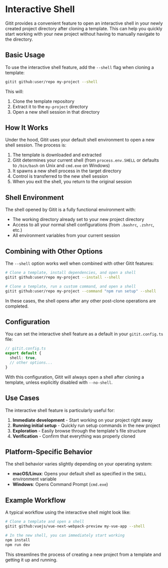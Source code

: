 # Interactive Shell

Gitit provides a convenient feature to open an interactive shell in your newly created project directory after cloning a template. This can help you quickly start working with your new project without having to manually navigate to the directory.

## Basic Usage

To use the interactive shell feature, add the `--shell` flag when cloning a template:

```bash
gitit github:user/repo my-project --shell
```

This will:

1. Clone the template repository
2. Extract it to the `my-project` directory
3. Open a new shell session in that directory

## How It Works

Under the hood, Gitit uses your default shell environment to open a new shell session. The process is:

1. The template is downloaded and extracted
2. Gitit determines your current shell (from `process.env.SHELL` or defaults to `/bin/bash` on Unix and `cmd.exe` on Windows)
3. It spawns a new shell process in the target directory
4. Control is transferred to the new shell session
5. When you exit the shell, you return to the original session

## Shell Environment

The shell opened by Gitit is a fully functional environment with:

- The working directory already set to your new project directory
- Access to all your normal shell configurations (from `.bashrc`, `.zshrc`, etc.)
- All environment variables from your current session

## Combining with Other Options

The `--shell` option works well when combined with other Gitit features:

```bash
# Clone a template, install dependencies, and open a shell
gitit github:user/repo my-project --install --shell

# Clone a template, run a custom command, and open a shell
gitit github:user/repo my-project --command "npm run setup" --shell
```

In these cases, the shell opens after any other post-clone operations are completed.

## Configuration

You can set the interactive shell feature as a default in your `gitit.config.ts` file:

```typescript
// gitit.config.ts
export default {
  shell: true,
  // other options...
}
```

With this configuration, Gitit will always open a shell after cloning a template, unless explicitly disabled with `--no-shell`.

## Use Cases

The interactive shell feature is particularly useful for:

1. **Immediate development** - Start working on your project right away
2. **Running initial setup** - Quickly run setup commands in the new project
3. **Exploration** - Easily browse through the template's file structure
4. **Verification** - Confirm that everything was properly cloned

## Platform-Specific Behavior

The shell behavior varies slightly depending on your operating system:

- **macOS/Linux**: Opens your default shell as specified in the `SHELL` environment variable
- **Windows**: Opens Command Prompt (`cmd.exe`)

## Example Workflow

A typical workflow using the interactive shell might look like:

```bash
# Clone a template and open a shell
gitit github:vuejs/vue-next-webpack-preview my-vue-app --shell

# In the new shell, you can immediately start working
npm install
npm run dev
```

This streamlines the process of creating a new project from a template and getting it up and running.

